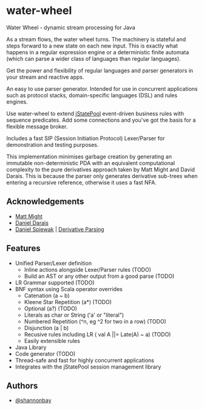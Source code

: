 # water-wheel
Water Wheel - dynamic stream processing for Java

As a stream flows, the water wheel turns.  The machinery is stateful and steps forward to a new state on each new input.  This is exactly what happens in a regular
expression engine or a deterministic finite automata (which can parse a wider class of languages than regular languages).

Get the power and flexibility of regular languages and parser generators in your stream and reactive apps.

An easy to use parser generator. Intended for use in concurrent applications such as protocol stacks, domain-specific languages (DSL) and rules engines.

Use water-wheel to extend [jStatePool](http://github.com/shannonbay/jStatePool) event-driven business rules with sequence predicates. Add some connections and you've got the basis for a flexible message broker.

Includes a fast SIP (Session Initiation Protocol) Lexer/Parser for demonstration and testing purposes.

This implementation minimises garbage creation by generating an immutable non-deterministic PDA with an equivalent computational complexity to the pure derivatives approach taken by Matt Might and David Darais.  This is because the parser only generates derivative sub-trees when entering a recursive reference, otherwise it uses a fast NFA.

## Acknowledgements
- [Matt Might](https://matt.might.net/articles/parsing-with-derivatives/)
- [Daniel Darais](http://david.darais.com/)
- [Daniel Spiewak](http://www.codecommit.com/blog/) | [Derivative Parsing](http://www.cs.uwm.edu/~dspiewak/papers/derivative-parsing.pdf)
## Features

- Unified Parser/Lexer definition
    - Inline actions alongside Lexer/Parser rules (TODO)
    - Build an AST or any other output from a good parse (TODO)
- LR Grammar supported (TODO)
- BNF syntax using Scala operator overrides
    - Catenation (a ~ b)
    - Kleene Star Repetition (a*) (TODO)
    - Optional (a?) (TODO)
    - Literals as char or String ('a' or "literal")
    - Numbered Repetition (^n, eg ^2 for two in a row) (TODO)
    - Disjunction (a | b)
    - Recusive rules including LR ( val A ||= Late(A) ~ a) (TODO)
    - Easily extensible rules
 - Java Library
 - Code generator (TODO)
 - Thread-safe and fast for highly concurrent applications
 - Integrates with the jStatePool session management library

## Authors

- [@shannonbay](https://www.github.com/shannonbay)

